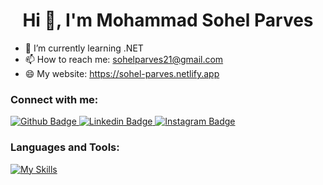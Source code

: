  <h1 align="center">Hi 👋, I'm Mohammad Sohel Parves</h1>

- 🔭 I’m currently learning .NET
- 📫 How to reach me: sohelparves21@gmail.com
- 😄 My website: https://sohel-parves.netlify.app
  
### Connect with me:
<div id="badges">
  <a href="https://github.com/SohelPerves">
    <img src="https://img.shields.io/badge/Github-white?style=for-the-badge&logo=Github&logoColor=black" alt="Github Badge"/>
  </a>
  <a href="https://www.linkedin.com/in/sohel-parves-2516911a5/">
    <img src="https://img.shields.io/badge/LinkedIn-0077B5?style=for-the-badge&logo=linkedin&logoColor=white" alt="Linkedin Badge"/>
  </a>
  <a href="https://www.instagram.com/s_p_shagor">
    <img src="https://img.shields.io/badge/Instagram-purple?style=for-the-badge&logo=instagram&logoColor=white" alt="Instagram Badge"/>
  </a>
   
</div>

### Languages and Tools:
[![My Skills](https://skillicons.dev/icons?i=cs,dotnet,py,js,html,css,react,mysql,leetcode,github,vscode,docker&perline=5)](https://skillicons.dev)
